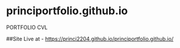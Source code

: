 # principortfolio.github.io
PORTFOLIO CVL

##Site Live at - https://princi2204.github.io/principortfolio.github.io/
